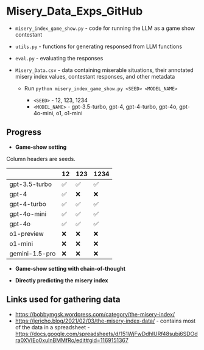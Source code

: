 # Misery_Data_Exps_GitHub
 
- `misery_index_game_show.py` - code for running the LLM as a game show contestant
- `utils.py` - functions for generating responsed from LLM functions
- `eval.py` - evaluating the responses
- `Misery_Data.csv` - data containing miserable situations, their annotated misery index values, contestant responses, and other metadata
  
  - Run `python misery_index_game_show.py <SEED> <MODEL_NAME>`
   
    - `<SEED>` - 12, 123, 1234
    - `<MODEL_NAME>` - gpt-3.5-turbo, gpt-4, gpt-4-turbo, gpt-4o, gpt-4o-mini, o1, o1-mini

## Progress

- **Game-show setting**

Column headers are seeds.

|             | 12        | 123       | 1234      |
|-------------|-----------|-----------|-----------|
| gpt-3.5-turbo | ✅        | ✅        | ✅        |
| gpt-4       | ✅        | ❌        | ❌        |
| gpt-4-turbo | ✅        | ✅        | ✅        |
| gpt-4o-mini | ✅        | ✅        | ✅        |
| gpt-4o      | ✅        | ✅        | ✅        |
| o1-preview  | ❌        | ❌        | ❌        |
| o1-mini     | ❌        | ❌        | ❌        |
|gemini-1.5-pro| ❌        | ❌        | ❌        |

- **Game-show setting with chain-of-thought**
  
- **Directly predicting the misery index**

## Links used for gathering data 

- https://bobbymgsk.wordpress.com/category/the-misery-index/
- https://jericho.blog/2021/02/03/the-misery-index-data/ - contains most of the data in a spreadsheet - https://docs.google.com/spreadsheets/d/151WjFwDdhIURf48subj6SDOdra0XVIEo0xulnBMMfRo/edit#gid=1169151367
